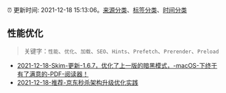 :alarm_clock: 更新时间: 2021-12-18 15:13:06。[来源分类](../README.md)、[标签分类](../TAGS.md)、[时间分类](../TIMELINE.md)

## 性能优化


> 关键字：`性能`、`优化`、`加载`、`SEO`、`Hints`、`Prefetch`、`Prerender`、`Preload`



- [2021-12-18-Skim-更新-1.6.7，优化了上一版的暗黑模式，-macOS-下终于有了满意的-PDF-阅读器！](https://www.v2ex.com/t/823002) 
- [2021-12-18-推荐-京东秒杀架构升级优化实践](https://toutiao.io/k/4cxy94p) 